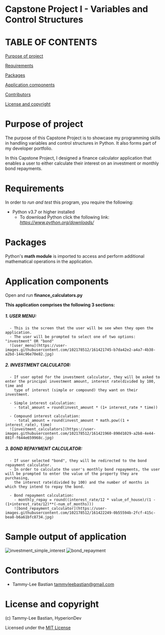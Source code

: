 # Capstone Project I - Variables and Control Structures #

# TABLE OF CONTENTS #

[Purpose of project](#Purpose-of-project)

[Requirements](#Requirements)

[Packages](#Packages)

[Application components](#Application-components)

[Contributors](#Contributors)

[License and copyright](#License-and-copyright)

# Purpose of project #

The purpose of this Capstone Project is to showcase my programming skills in handling variables and control structures in Python. It also forms part of my developer
portfolio.

In this Capstone Project, I designed a finance calculator application that enables a user to either calculate their interest on an investment or monthly bond repayments.

# Requirements #

In  order to *run and test* this program, you require the following:
- Python v3.7 or higher installed 
  - To download Python click the following link: *https://www.python.org/downloads/*

# Packages #

Python's __math module__ is imported to access and perform additional mathematical operations in the application. 

# Application components #
Open and run __finance_calculators.py__

__This application comprises the following 3 sections:__ 
##### 1. USER MENU:
      - This is the screen that the user will be see when they open the application. 
      - The user will be prompted to select one of two options: "investment" OR "bond" 
      ![user_menu](https://user-images.githubusercontent.com/102178512/161421745-b7da42e2-a4a7-4b38-a2bd-144c96e70e82.jpg)
      
##### 2. INVESTMENT CALCULATOR:
      - If user opted for the investment calculator, they will be asked to enter the principal investment amount, interest rate(divided by 100, time and 
        type of interest (simple or compound) they want on their investment. 
        
      - Simple interest calculation:
        - total_amount = round(invest_amount * (1+ interest_rate * time))
        
      - Compound interest calculation:
        - total_amount = round(invest_amount * math.pow((1 + interest_rate), time)
      ![investment_calculators](https://user-images.githubusercontent.com/102178512/161421960-890d1029-a2b8-4e44-881f-f644e659968c.jpg)

##### 3. BOND REPAYMENT CALCULATOR:
      - If user selected "bond", they will be redirected to the bond repayment calculator. 
      - In order to calculate the user's monthly bond repayments, the user will be prompted to enter the value of the property they are purchasing, 
        the interest rate(divided by 100) and the number of months in which they intend to repay the bond. 
        
      - Bond repayment calculation:
        - monthly_repay = round((interest_rate/12 * value_of_house)/(1 - (1+interest_rate/12)**(-num_of_months)))
        ![bond_repayment_calculator](https://user-images.githubusercontent.com/102178512/161422249-0b55594b-2fcf-415c-bea8-b6a61bfc8734.jpg)
        
# Sample output of application
![investment_simple_interest](https://user-images.githubusercontent.com/102178512/161422493-59e24231-eba4-43c8-9e6c-e9271e1fa63e.jpg)
![bond_repayment](https://user-images.githubusercontent.com/102178512/161422499-9bea6b85-7688-4833-b33f-4306cd3cd559.jpg)

# Contributors
- Tammy-Lee Bastian tammyleebastian@gmail.com

# License and copyright
(c) Tammy-Lee Bastian, HyperionDev

Licensed under the [MIT License](LICENSE)

